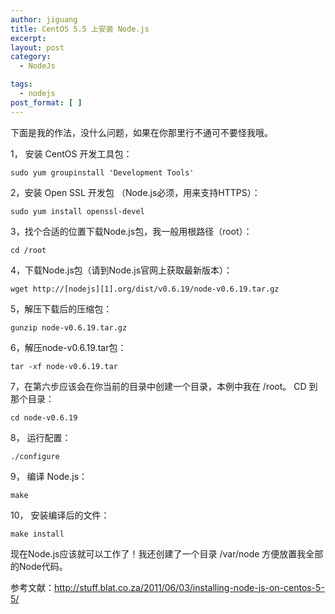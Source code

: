 ```yaml
---
author: jiguang
title: CentOS 5.5 上安装 Node.js
excerpt:
layout: post
category:
  - NodeJs

tags:
  - nodejs
post_format: [ ]
---
```

下面是我的作法，没什么问题，如果在你那里行不通可不要怪我哦。

1， 安装 CentOS 开发工具包：

    sudo yum groupinstall 'Development Tools'

2，安装 Open SSL 开发包 （Node.js必须，用来支持HTTPS）：

    sudo yum install openssl-devel 

3，找个合适的位置下载Node.js包，我一般用根路径（root）：

    cd /root

4，下载Node.js包（请到Node.js官网上获取最新版本）：

    wget http://[nodejs][1].org/dist/v0.6.19/node-v0.6.19.tar.gz

5，解压下载后的压缩包：

    gunzip node-v0.6.19.tar.gz

6，解压node-v0.6.19.tar包：

    tar -xf node-v0.6.19.tar

7，在第六步应该会在你当前的目录中创建一个目录，本例中我在 /root。 CD 到那个目录：

    cd node-v0.6.19

8， 运行配置：

    ./configure

9， 编译 Node.js：

    make

10， 安装编译后的文件：

    make install

现在Node.js应该就可以工作了！我还创建了一个目录 /var/node 方便放置我全部的Node代码。

参考文献：http://stuff.blat.co.za/2011/06/03/installing-node-js-on-centos-5-5/

 [1]: http://44ux.com/index.php/tag/nodejs-2/ "nodejs"